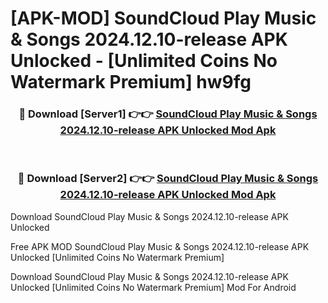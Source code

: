 # [APK-MOD] SoundCloud  Play Music & Songs 2024.12.10-release APK Unlocked - [Unlimited Coins No Watermark Premium] hw9fg



<div align="center">
<h3>🔴 Download [Server1] 👉👉 <a href="https://momento.my/?title=SoundCloud__Play_Music_&_Songs_2024.12.10-release_APK_Unlocked">SoundCloud  Play Music & Songs 2024.12.10-release APK Unlocked Mod Apk</a></h3><br>

<h3>🔴 Download [Server2] 👉👉 <a href="https://momento.my/?title=SoundCloud__Play_Music_&_Songs_2024.12.10-release_APK_Unlocked">SoundCloud  Play Music & Songs 2024.12.10-release APK Unlocked Mod Apk</a></h3>
</div>



Download SoundCloud  Play Music & Songs 2024.12.10-release APK Unlocked 

Free APK MOD SoundCloud  Play Music & Songs 2024.12.10-release APK Unlocked [Unlimited Coins No Watermark Premium]

Download SoundCloud  Play Music & Songs 2024.12.10-release APK Unlocked [Unlimited Coins No Watermark Premium] Mod For Android
